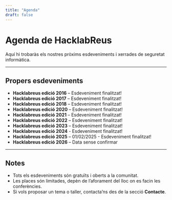 ```yaml
---
title: "Agenda"
draft: false
---
```


# Agenda de HacklabReus

Aquí hi trobaràs els nostres pròxims esdeveniments i xerrades de seguretat informàtica.

---

## Propers esdeveniments

- **Hacklabreus edició 2016** – Esdeveniment finalitzat!
- **Hacklabreus edició 2017** – Esdeveniment finalitzat!
- **Hacklabreus edició 2018** – Esdeveniment finalitzat!
- **Hacklabreus edició 2020** – Esdeveniment finalitzat!
- **Hacklabreus edició 2021** – Esdeveniment finalitzat!
- **Hacklabreus edició 2022** – Esdeveniment finalitzat!
- **Hacklabreus edició 2023** – Esdeveniment finalitzat!
- **Hacklabreus edició 2024** - Esdeveniment finalitzat!
- **Hacklabreus edició 2025** – 01/02/2025 - Esdeveniment finalitzat!
- **Hacklabreus edició 2026** – Data sense confirmar

---

## Notes

- Tots els esdeveniments són gratuïts i oberts a la comunitat.
- Les places són limitades, depèn de l’aforament del lloc on es facin les conferències. 
- Si vols proposar un tema o taller, contacta’ns des de la secció **Contacte**.




